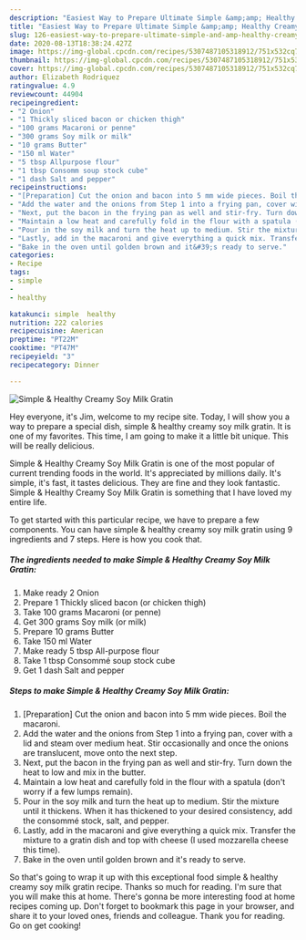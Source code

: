 ```yaml
---
description: "Easiest Way to Prepare Ultimate Simple &amp;amp; Healthy Creamy Soy Milk Gratin"
title: "Easiest Way to Prepare Ultimate Simple &amp;amp; Healthy Creamy Soy Milk Gratin"
slug: 126-easiest-way-to-prepare-ultimate-simple-and-amp-healthy-creamy-soy-milk-gratin
date: 2020-08-13T18:38:24.427Z
image: https://img-global.cpcdn.com/recipes/5307487105318912/751x532cq70/simple-healthy-creamy-soy-milk-gratin-recipe-main-photo.jpg
thumbnail: https://img-global.cpcdn.com/recipes/5307487105318912/751x532cq70/simple-healthy-creamy-soy-milk-gratin-recipe-main-photo.jpg
cover: https://img-global.cpcdn.com/recipes/5307487105318912/751x532cq70/simple-healthy-creamy-soy-milk-gratin-recipe-main-photo.jpg
author: Elizabeth Rodriquez
ratingvalue: 4.9
reviewcount: 44904
recipeingredient:
- "2 Onion"
- "1 Thickly sliced bacon or chicken thigh"
- "100 grams Macaroni or penne"
- "300 grams Soy milk or milk"
- "10 grams Butter"
- "150 ml Water"
- "5 tbsp Allpurpose flour"
- "1 tbsp Consomm soup stock cube"
- "1 dash Salt and pepper"
recipeinstructions:
- "[Preparation] Cut the onion and bacon into 5 mm wide pieces. Boil the macaroni."
- "Add the water and the onions from Step 1 into a frying pan, cover with a lid and steam over medium heat. Stir occasionally and once the onions are translucent, move onto the next step."
- "Next, put the bacon in the frying pan as well and stir-fry. Turn down the heat to low and mix in the butter."
- "Maintain a low heat and carefully fold in the flour with a spatula (don&#39;t worry if a few lumps remain)."
- "Pour in the soy milk and turn the heat up to medium. Stir the mixture until it thickens. When it has thickened to your desired consistency, add the consommé stock, salt, and pepper."
- "Lastly, add in the macaroni and give everything a quick mix. Transfer the mixture to a gratin dish and top with cheese (I used mozzarella cheese this time)."
- "Bake in the oven until golden brown and it&#39;s ready to serve."
categories:
- Recipe
tags:
- simple
- 
- healthy

katakunci: simple  healthy 
nutrition: 222 calories
recipecuisine: American
preptime: "PT22M"
cooktime: "PT47M"
recipeyield: "3"
recipecategory: Dinner

---
```



![Simple &amp; Healthy Creamy Soy Milk Gratin](https://img-global.cpcdn.com/recipes/5307487105318912/751x532cq70/simple-healthy-creamy-soy-milk-gratin-recipe-main-photo.jpg)

Hey everyone, it's Jim, welcome to my recipe site. Today, I will show you a way to prepare a special dish, simple &amp; healthy creamy soy milk gratin. It is one of my favorites. This time, I am going to make it a little bit unique. This will be really delicious.



Simple &amp; Healthy Creamy Soy Milk Gratin is one of the most popular of current trending foods in the world. It's appreciated by millions daily. It's simple, it's fast, it tastes delicious. They are fine and they look fantastic. Simple &amp; Healthy Creamy Soy Milk Gratin is something that I have loved my entire life.


To get started with this particular recipe, we have to prepare a few components. You can have simple &amp; healthy creamy soy milk gratin using 9 ingredients and 7 steps. Here is how you cook that.

<!--inarticleads1-->

##### The ingredients needed to make Simple &amp; Healthy Creamy Soy Milk Gratin:

1. Make ready 2 Onion
1. Prepare 1 Thickly sliced bacon (or chicken thigh)
1. Take 100 grams Macaroni (or penne)
1. Get 300 grams Soy milk (or milk)
1. Prepare 10 grams Butter
1. Take 150 ml Water
1. Make ready 5 tbsp All-purpose flour
1. Take 1 tbsp Consommé soup stock cube
1. Get 1 dash Salt and pepper




<!--inarticleads2-->

##### Steps to make Simple &amp; Healthy Creamy Soy Milk Gratin:

1. [Preparation] Cut the onion and bacon into 5 mm wide pieces. Boil the macaroni.
1. Add the water and the onions from Step 1 into a frying pan, cover with a lid and steam over medium heat. Stir occasionally and once the onions are translucent, move onto the next step.
1. Next, put the bacon in the frying pan as well and stir-fry. Turn down the heat to low and mix in the butter.
1. Maintain a low heat and carefully fold in the flour with a spatula (don&#39;t worry if a few lumps remain).
1. Pour in the soy milk and turn the heat up to medium. Stir the mixture until it thickens. When it has thickened to your desired consistency, add the consommé stock, salt, and pepper.
1. Lastly, add in the macaroni and give everything a quick mix. Transfer the mixture to a gratin dish and top with cheese (I used mozzarella cheese this time).
1. Bake in the oven until golden brown and it&#39;s ready to serve.




So that's going to wrap it up with this exceptional food simple &amp; healthy creamy soy milk gratin recipe. Thanks so much for reading. I'm sure that you will make this at home. There's gonna be more interesting food at home recipes coming up. Don't forget to bookmark this page in your browser, and share it to your loved ones, friends and colleague. Thank you for reading. Go on get cooking!
